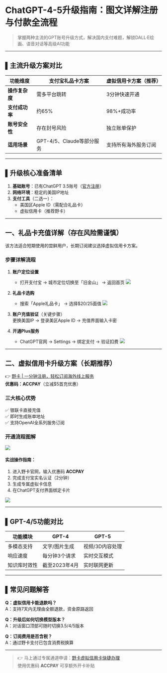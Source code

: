 # ChatGPT-4-5升级指南：图文详解注册与付款全流程

> 掌握两种主流的GPT账号升级方式，解决国内支付难题，解锁DALL·E绘画、语音对话等高级AI功能

---

## ▌主流升级方案对比

| 功能维度         | 支付宝礼品卡方案          | 虚拟信用卡方案（推荐）   |
|------------------|---------------------------|---------------------------|
| **操作复杂度**   | 需多平台跳转              | 3分钟快速开通            |
| **支付成功率**   | 约65%                     | 98%+成功率               |
| **账号安全性**   | 存在封号风险              | 独立账单保护             |
| **适用场景**     | GPT-4/5、Claude等部分服务 | 支持所有海外服务订阅     |

---

## ▌升级核心准备清单
1. **基础账号**：已有ChatGPT 3.5账号（[官方注册](https://chat.openai.com/)）
2. **网络环境**：稳定的美国IP地址
3. **支付工具**（二选一）：
   - 美国区Apple ID（需配合礼品卡）
   - 虚拟信用卡（推荐野卡）

---

## 一、礼品卡充值详解（存在风险需谨慎）

该方法适合短期使用的尝鲜用户，长期订阅建议选择虚拟信用卡方案。

### 步骤详解流程

1. **账户定位设置**
   - 打开支付宝 → 城市定位切换至「旧金山」 → 返回首页
   ![](https://bbtdd.com/wp-content/uploads/img/410553860085.webp)

2. **礼品卡选购**
   - 搜索「Apple礼品卡」 → 选择$20/25面值
   ![](https://bbtdd.com/wp-content/uploads/img/09737584.webp)

3. **账户充值验证**（关键步骤）  
   更换美国IP → 登录美区Apple ID → 充值界面输入卡密

4. **开通Plus服务**
   - ChatGPT官网 → Settings → 绑定支付 → 验证扣费
   ![](https://bbtdd.com/wp-content/uploads/img/66119075348.webp)

---

## 二、虚拟信用卡升级方案（长期推荐）

👉 [野卡 | 一分钟注册，轻松订阅海外线上服务](https://bbtdd.com/yeka)  
**优惠码：ACCPAY**（立减$5首充优惠）

### 三大核心优势
✅ 银联卡直接充值  
✅ 即时生成账单地址  
✅ 支持OpenAI全系列服务订阅

### 开通流程图解
![](https://bbtdd.com/wp-content/uploads/img/9355415373.webp)

#### 实战操作指南：
1. 进入野卡官网，输入优惠码 **ACCPAY**
2. 完成支付宝实名认证（2分钟）
3. 生成专属虚拟卡信息
4. 在ChatGPT支付界面绑定卡片

![](https://bbtdd.com/wp-content/uploads/img/5480506924.webp)

---

## ▌GPT-4/5功能对比
| 功能模块       | GPT-4                   | GPT-5                  |
|----------------|-------------------------|-------------------------|
| 多模态支持     | 文字/图片生成           | 视频/3D内容处理         |
| 响应速度       | 每分钟3个请求           | 实时交互模式            |
| 知识库时效性   | 截至2023年4月           | 实时联网更新            |

---

## ▌常见问题解答
**Q：虚拟信用卡能退款吗？**  
A：支持7天内无理由全额退款，资金原路返回

**Q：升级后如何切换模型版本？**  
A：对话窗口顶部可随时切换3.5/4/5版本

**Q：订阅费用是否含税？**  
A：通过野卡支付已包含消费税换算

---

> 👉 马上通过专属通道申请：[野卡虚拟信用卡快捷办理](https://bbtdd.com/yeka)  
> 使用优惠码 **ACCPAY** 可享额外开卡补贴